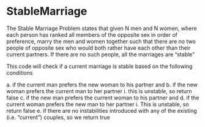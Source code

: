# StableMarriage

The Stable Marriage Problem states that given N men and N women, where each person has ranked all members of the opposite sex in order of preference, marry the men and women together such that there are no two people of opposite sex who would both rather have each other than their current partners. If there are no such people, all the marriages are “stable”

This code will check if a current marriage is stable based on the following conditions

a. if the current man prefers the new woman to his partner and
b. if the new woman prefers the current man to her partner
  i. this is unstable, so return false
c. if the new man prefers the current woman to his partner and
d. if the current woman prefers the new man to her partner
  i. This is unstable, so return false
e. if there are no instabilities introduced with any of the existing (i.e. “current”)
couples, so we return true
